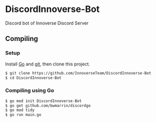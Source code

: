 # DiscordInnoverse-Bot
Discord bot of Innoverse Discord Server

## Compiling

### Setup
Install [Go](https://go.dev/doc/install) and [git](https://git-scm.com/downloads), then clone this project.
```bash
$ git clone https://github.com/InnoverseTeam/DiscordInnoverse-Bot
$ cd DiscordInnoverse-Bot
```

### Compiling using Go
```bash
$ go mod init DiscordInnoverse-Bot
$ go get github.com/bwmarrin/discordgo
$ go mod tidy
$ go run main.go
```

